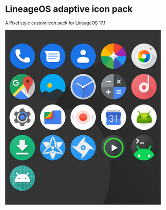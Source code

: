 # LineageOS adaptive icon pack
A Pixel style custom icon pack for LineageOS 17.1

<img src="./icons_prev.png" alt="icon_prev" style="zoom:75%;" />